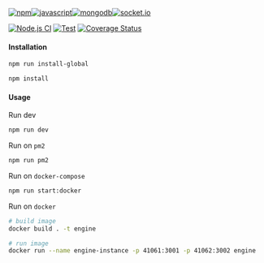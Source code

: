 <a href='https://www.npmjs.com/package/npm/v/10.2.3' target="_blank"><img alt='npm' src='https://img.shields.io/badge/npm_>= v10.2.3-100000?style=flat&logo=npm&logoColor=white&labelColor=1F1F1F&color=04BA01'/></a><a href='https://nodejs.org/download/release/v21.2.0/' target="_blank"><img alt='javascript' src='https://img.shields.io/badge/node_>= v21.2.0-100000?style=flat&logo=javascript&logoColor=white&labelColor=1F1F1F&color=04BA01'/></a><a href='https://pgp.mongodb.com/' target="_blank"><img alt='mongodb' src='https://img.shields.io/badge/mongodb_server >= v7.0-100000?style=flat&logo=mongodb&logoColor=white&labelColor=1F1F1F&color=04BA01'/></a><a href='https://socket.io/docs/v4/changelog/4.7.2' target="_blank"><img alt='socket.io' src='https://img.shields.io/badge/socket.io >= v4.7.2-100000?style=flat&logo=socket.io&logoColor=white&labelColor=1F1F1F&color=04BA01'/></a>

[![Node.js CI](https://github.com/underpostnet/engine/actions/workflows/docker-image.yml/badge.svg?branch=master)](https://github.com/underpostnet/engine/actions/workflows/docker-image.yml) [![Test](https://github.com/underpostnet/engine/actions/workflows/coverall.yml/badge.svg?branch=master)](https://github.com/underpostnet/engine/actions/workflows/coverall.yml) [![Coverage Status](https://coveralls.io/repos/github/underpostnet/engine/badge.svg?branch=master)](https://coveralls.io/github/underpostnet/engine?branch=master)

#### Installation

```bash
npm run install-global

npm install
```

#### Usage

Run dev

```bash
npm run dev
```

Run on `pm2`

```bash
npm run pm2
```

Run on `docker-compose`

```bash
npm run start:docker
```

Run on `docker`

```bash
# build image
docker build . -t engine

# run image
docker run --name engine-instance -p 41061:3001 -p 41062:3002 engine
```
